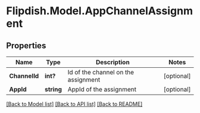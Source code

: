 # Flipdish.Model.AppChannelAssignment
## Properties

Name | Type | Description | Notes
------------ | ------------- | ------------- | -------------
**ChannelId** | **int?** | Id of the channel on the assignment | [optional] 
**AppId** | **string** | AppId of the assignment | [optional] 

[[Back to Model list]](../README.md#documentation-for-models) [[Back to API list]](../README.md#documentation-for-api-endpoints) [[Back to README]](../README.md)

